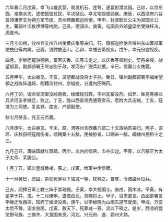六年春二月戊寅，幸飞山雄武营，观发机石、连弩，遂宴射潜龙园。己卯，以京东西、淮南水灾，遣使振恤贫民，平决狱讼。幸北宅视德润疾。庚辰，以西凉府六谷首领潘罗支为朔方军节度、灵州西面都巡检使。甲申，封贤懿长公主为郑国长公主。蕃部叶市族啰埋等内附。己丑，德润卒。庚寅，屯田员外郎盛梁坐受赇枉法，流崖州。

三月辛卯朔，钦州言交州八州使黄庆集等来归。石、隰都巡检使言绥州东山蕃部军使拽臼等内属。己酉，钱种放还山。乙卯，幸惟吉第视疾。戊午，幸元份宫视疾。

四月，李继迁寇洪德砦，蕃官庆香、庆等击走之。以庆香等领刺史。契丹来侵，战望都县，副都部署王继忠陷于敌，发河东广锐兵赴援。辛巳，信国公玄祐薨。

五月甲午，太白昼见。辛亥，录望都战没将士子孙。癸丑，镇州副都部署李福坐望都之战临阵退衄，削籍流封州。京城疫，分遣内臣赐药。

六月丁卯，诏命官流窜没岭南者，给缗钱归葬。丰州瓦窑没剂、如罗、昧克等族以兵济河击李继迁，败之。丁丑，陇山西首领秃逋等贡马，愿附大兵击贼。丁亥，寇准为三司使。复盐铁、度支、户部副使。

秋七月癸丑，兖王元杰薨。

八月庚午，太白昼见。辛未，原、渭等州言西蕃八部二十五族纳质来归。丙子，诏环、庆秋田经寇践伤者，顷赐粟十五斛，民被掠者，口赐米一斛。蠲棣州民租十之三。

九月己丑，蒲端国献红鹦鹉。丙申，出内府缯帛，市谷实边。甲辰，以吕蒙正为太子太师、莱国公。

十月丁丑，狐出皇城角楼，获之。戊寅，给军中传信牌。

十一月癸巳，虑囚，杂犯死罪以下递减一等，杖释之。苦寒，令诸路休役兵。

己亥，阅捧日军士教三阵于崇政殿。壬寅，幸大相国寺。庚戌，雨木冰。甲寅，有星孛于井、鬼。十二月庚申，遣使西北，劳赐将士。甲子，诏求直言。西面部署言李继迁攻西凉，知府丁维清没焉。庚午，以李继隆为山南东道节度使。甲戌，万安太后不豫，诏求良医。戊寅，赦天下，死罪减一等，流以下释之。是岁，西凉府暨龙野马族、三佛齐、大食国来贡。河北、兴元府、遂、郢州大熟。